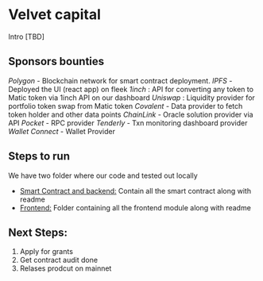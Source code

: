 # Velvet capital
Intro [TBD]




## Sponsors bounties 
*Polygon* - Blockchain network for smart contract deployment.
*IPFS* - Deployed the UI (react app) on fleek 
*1inch* :  API for converting any token to Matic token via 1inch API on our dashboard
*Uniswap* : Liquidity provider for portfolio token swap from Matic token 
*Covalent*  - Data provider to fetch token holder and other data points
*ChainLink*  - Oracle solution provider via API
*Pocket*  - RPC provider
*Tenderly*  - Txn monitoring dashboard provider
*Wallet Connect*  - Wallet Provider


## Steps to run

We have two folder where our code and tested out locally
- [Smart Contract and backend:](https://github.com/Velvet-Capital/Eth-NYC-hack/tree/main/Smart%20Contract%20and%20Backend/contracts)  Contain all the smart contract along with readme
- [Frontend:]() Folder containing all the frontend module along with readme 


## Next Steps:
1. Apply for grants
2. Get contract audit done
2. Relases prodcut on mainnet

